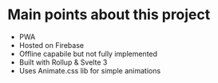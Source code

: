 # Main points about this project

- PWA
- Hosted on Firebase
- Offline capabile but not fully implemented
- Built with Rollup & Svelte 3
- Uses Animate.css lib for simple animations

